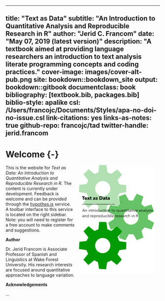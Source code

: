 
--- 
title: "Text as Data"
subtitle: "An Introduction to Quantitative Analysis and Reproducible Research in R"
author: "Jerid C. Francom"
date: "May 07, 2019 (latest version)"
description: "A textbook aimed at providing language researchers an introduction to text analysis literate programming concepts and coding practices."
cover-image: images/cover-alt-pub.png
site: bookdown::bookdown_site
output: bookdown::gitbook
documentclass: book
bibliography: [textbook.bib, packages.bib]
biblio-style: apalike
csl: /Users/francojc/Documents/Styles/apa-no-doi-no-issue.csl
link-citations: yes
links-as-notes: true
github-repo: francojc/tad
twitter-handle: jerid.francom
---

<!-- TODOs:
- general setup for tools to work
  - glossary, screenshots (webshot)
  - default packages
  - ??
-->

# Welcome {-}

<img src="images/cover-alt-pub.png" width="250" alt="Cover image" align="right" style="margin: 0 1em 0 1em" /> This is the website for *Text as Data: An Introduction to Quantitative Analysis and Reproducible Research in R*. The content is currently under development. Feedback is welcome and can be provided through the [hypothes.is](https://web.hypothes.is/) service. A toolbar interface to this service is located on the right sidebar. Note: you will need to register for a free account to make comments and suggestions.





<!-- TODO:

- ~~add link to hypothes.is~~ 
- make reference, and brief instructions on how to join the 'tad' group on hypothes.is
- 

-->

**Author**

Dr. Jerid Francom is Associate Professor of Spanish and Linguistics at Wake Forest University. His research interests are focused around quantitative approaches to language variation. 

**Acknowledgements**

...



